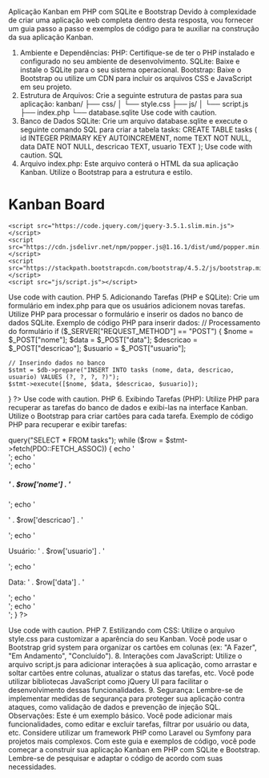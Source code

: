 Aplicação Kanban em PHP com SQLite e Bootstrap
Devido à complexidade de criar uma aplicação web completa dentro desta resposta, vou fornecer um guia passo a passo e exemplos de código para te auxiliar na construção da sua aplicação Kanban.
1. Ambiente e Dependências:
PHP: Certifique-se de ter o PHP instalado e configurado no seu ambiente de desenvolvimento.
SQLite: Baixe e instale o SQLite para o seu sistema operacional.
Bootstrap: Baixe o Bootstrap ou utilize um CDN para incluir os arquivos CSS e JavaScript em seu projeto.
2. Estrutura de Arquivos:
Crie a seguinte estrutura de pastas para sua aplicação:
kanban/
├── css/
│   └── style.css
├── js/
│   └── script.js
├── index.php
└── database.sqlite
Use code with caution.
3. Banco de Dados SQLite:
Crie um arquivo database.sqlite e execute o seguinte comando SQL para criar a tabela tasks:
CREATE TABLE tasks (
    id INTEGER PRIMARY KEY AUTOINCREMENT,
    nome TEXT NOT NULL,
    data DATE NOT NULL,
    descricao TEXT,
    usuario TEXT
);
Use code with caution.
SQL
4. Arquivo index.php:
Este arquivo conterá o HTML da sua aplicação Kanban. Utilize o Bootstrap para a estrutura e estilo.
<!DOCTYPE html>
<html>
<head>
    <title>Kanban Board</title>
    <link rel="stylesheet" href="https://stackpath.bootstrapcdn.com/bootstrap/4.5.2/css/bootstrap.min.css">
    <link rel="stylesheet" href="css/style.css">
</head>
<body>
    <div class="container">
        <h1>Kanban Board</h1>
        <!-- Aqui você adicionará o código HTML para os cartões Kanban -->
    </div>

    <script src="https://code.jquery.com/jquery-3.5.1.slim.min.js"></script>
    <script src="https://cdn.jsdelivr.net/npm/popper.js@1.16.1/dist/umd/popper.min.js"></script>
    <script src="https://stackpath.bootstrapcdn.com/bootstrap/4.5.2/js/bootstrap.min.js"></script>
    <script src="js/script.js"></script>
</body>
</html>
Use code with caution.
PHP
5. Adicionando Tarefas (PHP e SQLite):
Crie um formulário em index.php para que os usuários adicionem novas tarefas. Utilize PHP para processar o formulário e inserir os dados no banco de dados SQLite.
Exemplo de código PHP para inserir dados:
<?php
// Conexão com o banco de dados
$db = new PDO('sqlite:database.sqlite');

// Processamento do formulário
if ($_SERVER["REQUEST_METHOD"] == "POST") {
    $nome = $_POST["nome"];
    $data = $_POST["data"];
    $descricao = $_POST["descricao"];
    $usuario = $_POST["usuario"];

    // Inserindo dados no banco
    $stmt = $db->prepare("INSERT INTO tasks (nome, data, descricao, usuario) VALUES (?, ?, ?, ?)");
    $stmt->execute([$nome, $data, $descricao, $usuario]);
}
?>
Use code with caution.
PHP
6. Exibindo Tarefas (PHP):
Utilize PHP para recuperar as tarefas do banco de dados e exibi-las na interface Kanban. Utilize o Bootstrap para criar cartões para cada tarefa.
Exemplo de código PHP para recuperar e exibir tarefas:
<?php
// ... (código de conexão com o banco de dados)

$stmt = $db->query("SELECT * FROM tasks");
while ($row = $stmt->fetch(PDO::FETCH_ASSOC)) {
    echo '<div class="card">';
    echo '  <div class="card-body">';
    echo '    <h5 class="card-title">' . $row['nome'] . '</h5>';
    echo '    <p class="card-text">' . $row['descricao'] . '</p>';
    echo '    <p class="card-text">Usuário: ' . $row['usuario'] . '</p>';
    echo '    <p class="card-text">Data: ' . $row['data'] . '</p>';
    echo '  </div>';
    echo '</div>';
}
?>
Use code with caution.
PHP
7. Estilizando com CSS:
Utilize o arquivo style.css para customizar a aparência do seu Kanban. Você pode usar o Bootstrap grid system para organizar os cartões em colunas (ex: "A Fazer", "Em Andamento", "Concluído").
8. Interações com JavaScript:
Utilize o arquivo script.js para adicionar interações à sua aplicação, como arrastar e soltar cartões entre colunas, atualizar o status das tarefas, etc. Você pode utilizar bibliotecas JavaScript como jQuery UI para facilitar o desenvolvimento dessas funcionalidades.
9. Segurança:
Lembre-se de implementar medidas de segurança para proteger sua aplicação contra ataques, como validação de dados e prevenção de injeção SQL.
Observações:
Este é um exemplo básico. Você pode adicionar mais funcionalidades, como editar e excluir tarefas, filtrar por usuário ou data, etc.
Considere utilizar um framework PHP como Laravel ou Symfony para projetos mais complexos.
Com este guia e exemplos de código, você pode começar a construir sua aplicação Kanban em PHP com SQLite e Bootstrap. Lembre-se de pesquisar e adaptar o código de acordo com suas necessidades.
